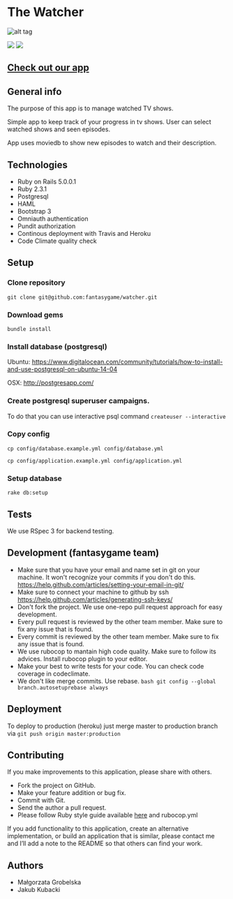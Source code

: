 # The Watcher
![alt tag](http://content.screencast.com/users/jakub.kubacki/folders/Jing/media/465abf6f-7674-4935-b38e-8e945154a49f/00000081.png)

[![](http://img.shields.io/travis/fantasygame/watcher.svg?style=flat-square)](https://travis-ci.org/fantasygame/watcher)
[![](http://img.shields.io/codeclimate/github/fantasygame/watcher.svg?style=flat-square)](https://codeclimate.com/github/fantasygame/watcher)

## [Check out our app](http://thewatcher.herokuapp.com/)

## General info

The purpose of this app is to manage watched TV shows.

Simple app to keep track of your progress in tv shows.
User can select watched shows and seen episodes.

App uses moviedb to show new episodes to watch and their description.

## Technologies

* Ruby on Rails 5.0.0.1
* Ruby 2.3.1
* Postgresql
* HAML
* Bootstrap 3
* Omniauth authentication
* Pundit authorization
* Continous deployment with Travis and Heroku
* Code Climate quality check

## Setup
### Clone repository
`git clone git@github.com:fantasygame/watcher.git`

### Download gems
`bundle install`

### Install database (postgresql)

Ubuntu: https://www.digitalocean.com/community/tutorials/how-to-install-and-use-postgresql-on-ubuntu-14-04

OSX: http://postgresapp.com/

### Create postgresql superuser campaigns.

To do that you can use interactive psql command
`createuser --interactive`

### Copy config
`cp config/database.example.yml config/database.yml`

`cp config/application.example.yml config/application.yml`

### Setup database
`rake db:setup`

## Tests
We use RSpec 3 for backend testing.

## Development (fantasygame team)
* Make sure that you have your email and name set in git on your machine. It won't recognize your commits if you don't do this. https://help.github.com/articles/setting-your-email-in-git/
* Make sure to connect your machine to github by ssh https://help.github.com/articles/generating-ssh-keys/
* Don't fork the project. We use one-repo pull request approach for easy development.
* Every pull request is reviewed by the other team member. Make sure to fix any issue that is found.
* Every commit is reviewed by the other team member. Make sure to fix any issue that is found.
* We use rubocop to mantain high code quality. Make sure to follow its advices. Install rubocop plugin to your editor.
* Make your best to write tests for your code. You can check code coverage in codeclimate.
* We don't like merge commits. Use rebase. `bash git config --global branch.autosetuprebase always `

## Deployment
To deploy to production (heroku) just merge master to production branch via
`git push origin master:production`

## Contributing

If you make improvements to this application, please share with others.

* Fork the project on GitHub.
* Make your feature addition or bug fix.
* Commit with Git.
* Send the author a pull request.
* Please follow Ruby style guide available [here](https://github.com/bbatsov/ruby-style-guide) and rubocop.yml

If you add functionality to this application, create an alternative
implementation, or build an application that is similar, please contact
me and I’ll add a note to the README so that others can find your work.

## Authors

* Małgorzata Grobelska
* Jakub Kubacki
